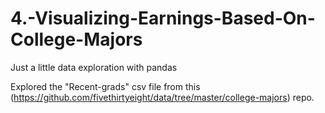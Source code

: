 # 4.-Visualizing-Earnings-Based-On-College-Majors
Just a little data exploration with pandas


Explored the "Recent-grads" csv file from this (https://github.com/fivethirtyeight/data/tree/master/college-majors) repo. 

